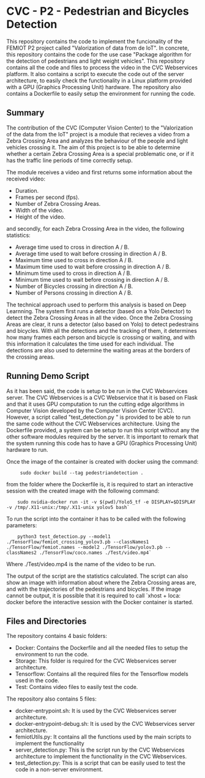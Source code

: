 # CVC - P2 - Pedestrian and Bicycles Detection

This repository contains the code to implement the funcionality of the FEMIOT P2 project called "Valorization of data from de IoT". In concrete, this repository contains the code for the use case "Package algorithm for the detection of pedestrians and light weight vehicles".
This repository contains all the code and files to process the video in the CVC Webservices platform. It also contains a script to execute the code out of the server architecture, to easily check the functionality in a Linux platform provided with a GPU (Graphics Processing Unit) hardware.
The repository also contains a Dockerfile to easily setup the environment for running the code.

## Summary
The contribution of the CVC (Computer Vision Center) to the "Valorization of the data from the IoT" project is a module that recieves a video from a Zebra Crossing Area and analyzes the behaviour of the people and light vehicles crossing it. The aim of this project is to be able to determine whether a certain Zebra Crossing Area is a special problematic one, or if it has the traffic line periods of time correctly setup.

The module receives a video and first returns some information about the received video:
 - Duration.
 - Frames per second (fps).
 - Number of Zebra Crossing Areas.
 - Width of the video.
 - Height of the video.

 and secondly, for each Zebra Crossing Area in the video, the following statistics:

 - Average time used to cross in direction A / B.
 - Average time used to wait before crossing in direction A / B.
 - Maximum time used to cross in direction A / B.
 - Maximum time used to wait before crossing in direction A / B.
 - Minimum time used to cross in direction A / B.
 - Minimum time used to wait before crossing in direction A / B.
 - Number of Bicycles crossing in direction A / B.
 - Number of Persons crossing in direction A / B.

The technical approach used to perform this analysis is based on Deep Learnning.
The system first runs a detector (based on a Yolo Detector) to detect the Zebra Crossing Areas in all the video. Once the Zebra Crossing Areas are clear, it runs a detector (also based on Yolo) to detect pedestrains and bicycles. With all the detections and the tracking of them, it determines how many frames each person and bicycle is crossing or waiting, and with this information it calculates the time used for each individual. The detections are also used to determine the waiting areas at the borders of the crossing areas.

## Running Demo Script
As it has been said, the code is setup to be run in the CVC Webservices server. The CVC Webservices is a CVC Webservice that it is based on Flask and that it uses GPU computation to run the cutting edge algorithms in Computer Vision developed by the Computer Vision Center (CVC).
However, a script called "test_detection.py " is provided to be able to run the same code without the CVC Webservices architecture. Using the Dockerfile provided, a system can be setup to run this script without any the other software modules required by the server. It is important to remark that the system running this code has to have a GPU (Graphics Processing Unit) hardware to run.

Once the image of the container is created with docker using the command:

	     sudo docker build --tag pedestriandetection .
from the folder where the Dockerfile is, it is required to start an interactive session with the created image with the following command:

        sudo nvidia-docker run -it -v $(pwd)/Yolo5_tf -e DISPLAY=$DISPLAY -v /tmp/.X11-unix:/tmp/.X11-unix yolov5 bash` 

To run the script into the container it has to be called with the following parameters:

        python3 test_detection.py --model1 ./TensorFlow/femiot_crossing_yolov3.pb --classNames1 ./TensorFlow/femiot.names --model2 ./TensorFlow/yolov3.pb --classNames2 ./TensorFlow/coco.names ./Test/video.mp4` 

Where ./Test/video.mp4 is the name of the video to be run.

The output of the script are the statistics calculated. The script can also show an image with information about where the Zebra Crossing areas are, and with the trajectories of the pedestrians and bicycles.
If the image cannot be output, it is possible that it is required to call
`xhost + loca: docker
before the interactive session with the Docker container is started.

## Files and Directories
The repository contains 4 basic folders:

 - Docker: Contains the Dockerfile and all the needed files to setup the environment to run the code.
 - Storage: This folder is required for the CVC Webservices server architecture.
 - Tensorflow: Contains all the required files for the Tensorflow models used in the code.
 - Test: Contains video files to easily test the code.
 
 The repository also contains 5 files:
 - docker-entrypoint.sh: It is used by the CVC Webservices server architecture.
 - docker-entrypoint-debug.sh: It is used by the CVC Webservices server architecture.
 - femiotUtils.py: It contains all the functions used by the main scripts to implement the functionality
 - server_detection.py: This is the script run by the CVC Webservices architecture to implement the functionality in the CVC Webservices.
 - test_detection.py: This is a script that can be easily used to test the code in a non-server environment.
